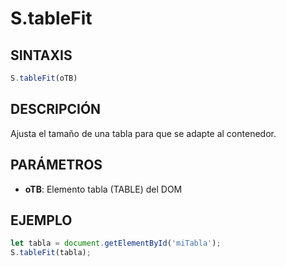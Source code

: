 # S.tableFit

## SINTAXIS
```javascript
S.tableFit(oTB)
```

## DESCRIPCIÓN
Ajusta el tamaño de una tabla para que se adapte al contenedor.

## PARÁMETROS
- **oTB**: Elemento tabla (TABLE) del DOM

## EJEMPLO
```javascript
let tabla = document.getElementById('miTabla');
S.tableFit(tabla);
```